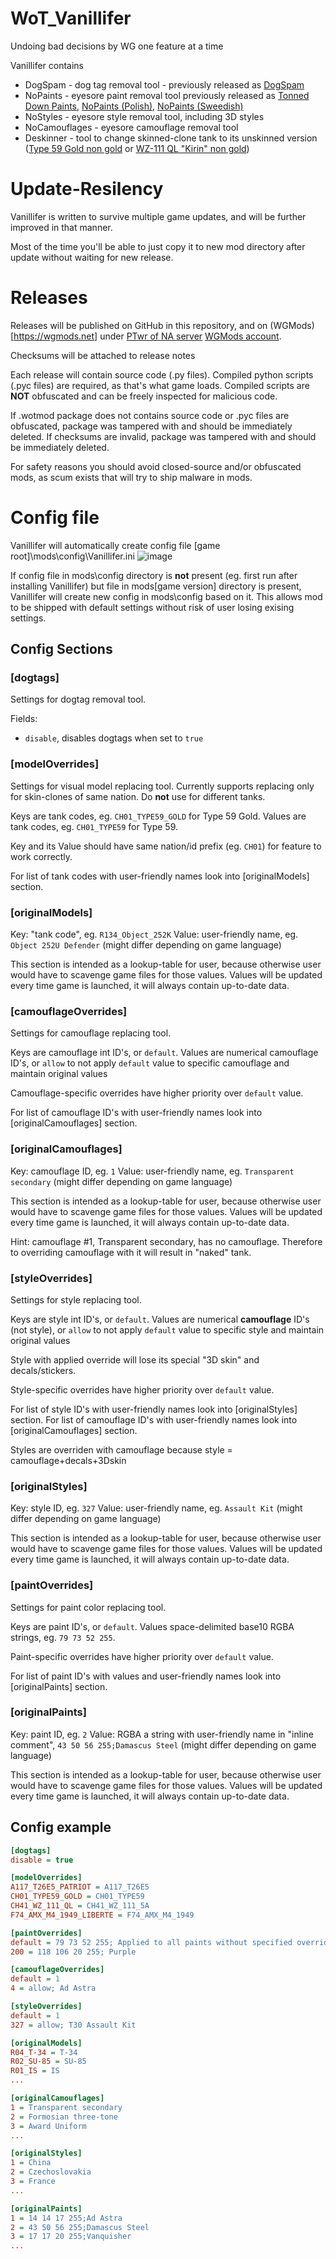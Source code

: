 # WoT_Vanillifer
Undoing bad decisions by WG one feature at a time

Vanillifer contains
  - DogSpam - dog tag removal tool - previously released as [DogSpam](https://wgmods.net/5117)
  - NoPaints - eyesore paint removal tool previously released as [Tonned Down Paints](https://wgmods.net/2809), [NoPaints (Polish)](https://wgmods.net/3272), [NoPaints (Sweedish)](https://wgmods.net/4825)
  - NoStyles - eyesore style removal tool, including 3D styles
  - NoCamouflages - eyesore camouflage removal tool
  - Deskinner - tool to change skinned-clone tank to its unskinned version ([Type 59 Gold non gold](https://wgmods.net/4208) or [WZ-111 QL "Kirin" non gold](https://wgmods.net/5470))

# Update-Resilency
Vanillifer is written to survive multiple game updates, and will be further improved in that manner.

Most of the time you'll be able to just copy it to new mod directory after update without waiting for new release.

# Releases
Releases will be published on GitHub in this repository, and on (WGMods)[https://wgmods.net] under [PTwr of NA server](https://worldoftanks.com/en/community/accounts/1000608918-PTwr/) [WGMods account](https://wgmods.net/search/?owner=318781).

Checksums will be attached to release notes

Each release will contain source code (.py files). Compiled python scripts (.pyc files) are required, as that's what game loads. Compiled scripts are **NOT** obfuscated and can be freely inspected for malicious code.

If .wotmod package does not contains source code or .pyc files are obfuscated, package was tampered with and should be immediately deleted.
If checksums are invalid, package was tampered with and should be immediately deleted.

For safety reasons you should avoid closed-source and/or obfuscated mods, as scum exists that will try to ship malware in mods.

# Config file

Vanillifer will automatically create config file  [game root]\mods\config\Vanillifer.ini
![image](https://user-images.githubusercontent.com/20748035/117519883-e0bed700-afa5-11eb-8c29-abf90affba21.png)

If config file in mods\config directory is **not** present (eg. first run after installing Vanillifer) but file in mods\[game version] directory is present, Vanillifer will create new config in mods\config based on it.
This allows mod to be shipped with default settings without risk of user losing exising settings.

## Config Sections

### [dogtags]

Settings for dogtag removal tool.

Fields:
  - ```disable```, disables dogtags when set to ```true```

### [modelOverrides]

Settings for visual model replacing tool.
Currently supports replacing only for skin-clones of same nation. Do **not** use for different tanks.

Keys are tank codes, eg. ```CH01_TYPE59_GOLD``` for Type 59 Gold.
Values are tank codes, eg. ```CH01_TYPE59``` for Type 59.

Key and its Value should have same nation/id prefix (eg. ```CH01```) for feature to work correctly.

For list of tank codes with user-friendly names look into [originalModels] section.

### [originalModels]

Key: "tank code", eg. ```R134_Object_252K```
Value: user-friendly name, eg. ```Object 252U Defender``` (might differ depending on game language)

This section is intended as a lookup-table for user, because otherwise user would have to scavenge game files for those values.
Values will be updated every time game is launched, it will always contain up-to-date data.

### [camouflageOverrides]

Settings for camouflage replacing tool.

Keys are camouflage int ID's, or ```default```.
Values are numerical camouflage ID's, or ```allow``` to not apply ```default``` value to specific camouflage and maintain original values

Camouflage-specific overrides have higher priority over ```default``` value.

For list of camouflage ID's with user-friendly names look into [originalCamouflages] section.

### [originalCamouflages]

Key: camouflage ID, eg. ```1```
Value: user-friendly name, eg. ```Transparent secondary``` (might differ depending on game language)

This section is intended as a lookup-table for user, because otherwise user would have to scavenge game files for those values.
Values will be updated every time game is launched, it will always contain up-to-date data.

Hint: camouflage #1, Transparent secondary, has no camouflage. Therefore to overriding camouflage with it will result in "naked" tank.

### [styleOverrides]

Settings for style replacing tool.

Keys are style int ID's, or ```default```.
Values are numerical **camouflage** ID's (not style), or ```allow``` to not apply ```default``` value to specific style and maintain original values

Style with applied override will lose its special "3D skin" and decals/stickers.

Style-specific overrides have higher priority over ```default``` value.

For list of style ID's with user-friendly names look into [originalStyles] section.
For list of camouflage ID's with user-friendly names look into [originalCamouflages] section.

Styles are overriden with camouflage because style = camouflage+decals+3Dskin

### [originalStyles]

Key: style ID, eg. ```327```
Value: user-friendly name, eg. ```Assault Kit``` (might differ depending on game language)

This section is intended as a lookup-table for user, because otherwise user would have to scavenge game files for those values.
Values will be updated every time game is launched, it will always contain up-to-date data.

### [paintOverrides]

Settings for paint color replacing tool.

Keys are paint ID's, or ```default```.
Values space-delimited base10 RGBA strings, eg. ```79 73 52 255```.

Paint-specific overrides have higher priority over ```default``` value.

For list of paint ID's with values and user-friendly names look into [originalPaints] section.

### [originalPaints]

Key: paint ID, eg. ```2```
Value: RGBA a string with user-friendly name in "inline comment", ```43 50 56 255;Damascus Steel``` (might differ depending on game language)

This section is intended as a lookup-table for user, because otherwise user would have to scavenge game files for those values.
Values will be updated every time game is launched, it will always contain up-to-date data.

## Config example

```ini
[dogtags]
disable = true

[modelOverrides]
A117_T26E5_PATRIOT = A117_T26E5
CH01_TYPE59_GOLD = CH01_TYPE59
CH41_WZ_111_QL = CH41_WZ_111_5A
F74_AMX_M4_1949_LIBERTE = F74_AMX_M4_1949

[paintOverrides]
default = 79 73 52 255; Applied to all paints without specified override
200 = 118 106 20 255; Purple

[camouflageOverrides]
default = 1
4 = allow; Ad Astra

[styleOverrides]
default = 1
327 = allow; T30 Assault Kit

[originalModels]
R04_T-34 = T-34
R02_SU-85 = SU-85
R01_IS = IS
...

[originalCamouflages]
1 = Transparent secondary
2 = Formosian three-tone
3 = Award Uniform
...

[originalStyles]
1 = China
2 = Czechoslovakia
3 = France
...

[originalPaints]
1 = 14 14 17 255;Ad Astra
2 = 43 50 56 255;Damascus Steel
3 = 17 17 20 255;Vanquisher
...
```

